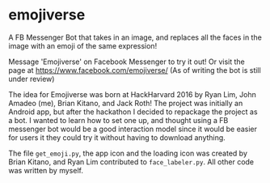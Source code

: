 # emojiverse
A FB Messenger Bot that takes in an image, and replaces all the faces in the image with an emoji of the same expression! 

Message 'Emojiverse' on Facebook Messenger to try it out! Or visit the page at https://www.facebook.com/emojiverse/
(As of writing the bot is still under review)




The idea for Emojiverse was born at HackHarvard 2016 by Ryan Lim, John Amadeo (me), Brian Kitano, and Jack Roth!
The project was initially an Android app, but after the hackathon I decided to repackage the project as a bot. I wanted to learn how to set one up, and thought using a FB messenger bot would be a good interaction model since it would be easier for users it they could try it without having to download anything.

The file ```get_emoji.py```, the app icon and the loading icon was created by Brian Kitano, and Ryan Lim contributed to ```face_labeler.py```. All other code was written by myself.
